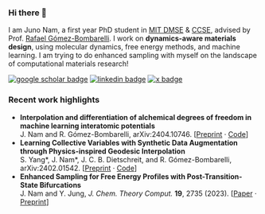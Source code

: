 ### Hi there 👋

I am Juno Nam, a first year PhD student in [MIT DMSE](https://dmse.mit.edu) & [CCSE](https://cse.mit.edu), advised by Prof. [Rafael Gómez-Bombarelli](http://gomezbombarelli.mit.edu).
I work on **dynamics-aware materials design**, using molecular dynamics, free energy methods, and machine learning.
I am trying to do enhanced sampling with myself on the landscape of computational materials research!

[![google scholar badge](https://img.shields.io/badge/Google_Scholar-4285F4?style=for-the-badge&logo=google-scholar&logoColor=white)](https://scholar.google.com/citations?user=xY8pXzUAAAAJ&hl=en)
[![linkedin badge](https://img.shields.io/badge/LinkedIn-0077B5?style=for-the-badge&logo=linkedin&logoColor=white)](https://www.linkedin.com/in/junonam/)
[![x badge](https://img.shields.io/badge/X-000000?style=for-the-badge&logo=x&logoColor=white)](http://twitter.com/junonam_)

### Recent work highlights

- **Interpolation and differentiation of alchemical degrees of freedom in machine learning interatomic potentials** <br/>
  J. Nam and R. Gómez-Bombarelli, arXiv:2404.10746. [[Preprint](https://arxiv.org/abs/2404.10746) · [Code](https://github.com/learningmatter-mit/alchemical-mlip)]
- **Learning Collective Variables with Synthetic Data Augmentation through Physics-inspired Geodesic Interpolation** <br/>
  S. Yang\*, J. Nam\*, J. C. B. Dietschreit, and R. Gómez-Bombarelli, arXiv:2402.01542. [[Preprint](https://arxiv.org/abs/2402.01542) · [Code](https://github.com/learningmatter-mit/geodesic-interpolation-cv)]
- **Enhanced Sampling for Free Energy Profiles with Post-Transition-State Bifurcations** <br/>
  J. Nam and Y. Jung, *J. Chem. Theory Comput.* **19**, 2735 (2023). [[Paper](https://pubs.acs.org/doi/full/10.1021/acs.jctc.2c01271) · [Preprint](https://arxiv.org/abs/2211.13394)]
